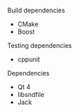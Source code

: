 
Build dependencies
   * CMake
   * Boost

Testing dependencies
   * cppunit

Dependencies
   * Qt 4
   * libsndfile
   * Jack
